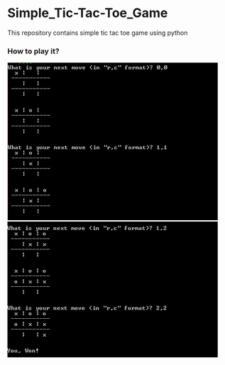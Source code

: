 # Simple_Tic-Tac-Toe_Game
This repository contains simple tic tac toe game using python
### How to play it?
![](https://github.com/Luel-Hagos/Simple_Tic-Tac-Toe_Game/blob/master/Image/s1.PNG)
![](https://github.com/Luel-Hagos/Simple_Tic-Tac-Toe_Game/blob/master/Image/s2.PNG)
